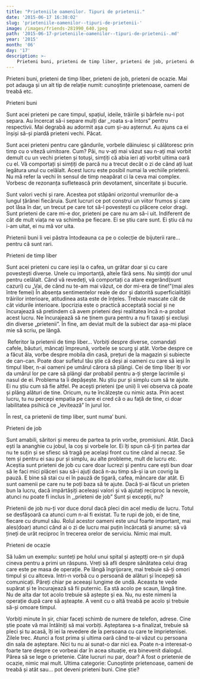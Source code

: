 ```yaml
---
title: "Prieteniile oamenilor. Tipuri de prietenii."
date: '2015-06-17 16:38:02'
slug: 'prieteniile-oamenilor--tipuri-de-prietenii-'
image: /images/friends-281990_640.jpeg
path: '2015-06-17-prieteniile-oamenilor--tipuri-de-prietenii-.md'
year: '2015'
month: '06'
day: '17'
description: >-
    Prieteni buni, prieteni de timp liber, prieteni de job, prieteni de ocazie. Mai pot adauga și un alt tip de relație numit  cunoștințe prietenoase, oameni de treabă etc.Prieteni buniSunt acei prieten
---
```

<div class="kg-card-markdown"><p>Prieteni buni, prieteni de timp liber, prieteni de job, prieteni de ocazie. Mai pot adauga și un alt tip de relație numit: cunoștințe prietenoase, oameni de treabă etc.</p>
<p>Prieteni buni</p>
<p>Sunt acei prieteni pe care timpul, spațiul, ideile, trăirile și bârfele nu-i pot separa. Au încercat să-i separe mulți dar ,,roata s-a întors” pentru respectivii. Mai degrabă au adormit așa cum și-au așternut. Au ajuns ca ei înșiși să-și piardă prieteni vechi. Păcat.</p>
<p>Sunt acei prieteni pentru care gândurile, vorbele dăinuiesc și călătoresc prin timp cu o viteză uimitoare. Cum? Păi, nu v-ați mai văzut sau n-ați mai vorbit demult cu un vechi prieten și totuși, simțiți că abia ieri ați vorbit ultima oară cu el. Vă comportați și simțiți de parcă nu a trecut decât o zi de când ați luat legătura unul cu celălalt. Acest lucru este posibil numai la vechiile prietenii. Nu mă refer la vechi în sensul de timp neapărat ci la ceva mai complex. Vorbesc de rezonanța sufletească prin devotament, sinceritate și bucurie.</p>
<p>Sunt valori vechi și rare. Acestea pot stăpâni orizontul vremurilor de-a lungul țărânei fiecăruia. Sunt lucruri ce pot construi un viitor frumos și care pot lăsa în dar, un trecut pe care tot să-l povestești cu plăcere celor dragi. Sunt prieteni de care mi-e dor, prieteni pe care nu am să-i uit. Indiferent de cât de mult viața ne va schimba pe fiecare. Ei se știu care sunt. Ei știu că nu i-am uitat, ei nu mă vor uita.</p>
<p>Prietenii buni îi vei păstra întodeauna ca pe o colecție de bijuterii rare… pentru că sunt rari. </p>
<p>Prieteni de timp liber</p>
<p>Sunt acei prieteni cu care ieși la o cafea, un grătar doar și cu care povestești diverse. Unele cu importanță, altele fără sens. Nu simțiți dor unul pentru celălalt. Când vă revedeți, vă comportați ca atare exgerând(sunt cazuri) cu „Vai, de când nu te-am mai văzut, ce dor mi-era de tine!”(mai ales între femei) În absența sentimentelor reale de dor și datorită superficialității trăirilor interioare, atitudinea asta este de înțeles. Trebuie mascate cât de cât vidurile interioare. Ipocrizia este o practică acceptată social și ne încurajează să pretindem că avem prieteni deși realitatea încă n-a probat acest lucru. Ne încurajează să ne ținem gura pentru a nu fi taxați și excluși din diverse „prietenii”. În fine, am deviat mult de la subiect dar așa-mi place mie să scriu, pe lângă.</p>
<p>​ Referitor la prietenii de timp liber… Vorbiți despre diverse, comandați cafele, băuturi, mâncați împreună, vorbele se scurg și atât. Vorbe despre ce a făcut ăla, vorbe despre mobila din casă, prețuri de la magazin și subiecte de can-can. Poate doar sufletul tău știe că deși ai oameni cu care să ieși în timpul liber, n-ai oameni pe umărul cărora să plângi. Cei de timp liber îți vor da umărul lor pe care să plângi dar probabil pentru a-ți șterge lacrimile și nasul de ei. Problema ta îi depășește. Nu știu pur și simplu cum să te ajute. Ei nu știu cum să fie altfel. Pe acești prieteni (pe unii) îi vei observa că poate și plâng alături de tine. Oricum, nu te încălzește cu nimic asta. Prin acest lucru, tu nu percepi empatia pe care ei cred că o au față de tine, ci doar labilitatea psihică ce „levitează” în jurul lor.</p>
<p>În rest, ca prietenii de timp liber, sunt numa’ buni.</p>
<p> Prieteni de job</p>
<p>Sunt amabili, săritori și mereu de partea ta prin vorbe, promisiuni. Atât. Dacă ești la ananghie cu jobul, la coș și vorbele lor. Ei îți spun că-ți țin partea dar nu te suțin și se sfiesc să tragă pe același front cu tine când ai necaz. Se tem și pentru ei sau pur și simplu, au alte probleme, mult de lucru etc. Aceștia sunt prieteni de job cu care doar lucrezi și pentru care ești bun doar să le faci mici plăceri sau să-i ajuți dacă n-au timp să-și ia un covrig la pauză. E bine să stai cu ei în pauză de țigară, cafea, mâncare dar atât. Ei sunt oamenii pe care nu te poți baza să te ajute. Dacă ți-ai făcut un prieten bun la lucru, dacă impărtășiți aceleași valori și vă ajutați reciproc la nevoie, atunci nu poate fi inclus în ,,prieteni de job” Sunt și excepții, nu?</p>
<p>Prietenii de job nu-ți vor duce dorul dacă pleci din acel mediu de lucru. Totul se desfășoară ca atunci cum n-ai fi existat. Tu te rupi de job, ei de tine, fiecare cu drumul său. Rolul acestor oameni este unul foarte important, mai ales(doar) atunci când ai o zi de lucru mai puțin încărcată și anume: să vă țineți de urât reciproc în trecerea orelor de serviciu. Nimic mai mult. </p>
<p>Prieteni de ocazie</p>
<p>Să luăm un exemplu: sunteți pe holul unui spital și așteptți ore-n șir după cineva pentru a primi un răspuns. Vreți să afli despre sănătatea celui drag care este pe masa de operație. Pe lângă îngrijorare, mai trebuie să-ți omori timpul și cu altceva. Intri-n vorbă cu o persoană de alături și începeți să comunicați. Păreți chiar pe aceeași lungime de undă. Aceasta te vede supărat și te încurajează să fii puternic. Ea stă acolo pe scaun, lângă tine. Nu de alta dar tot acolo trebuie să aștepte și ea. Nu, nu este nimeni la operație după care să așteapte. A venit cu o altă treabă pe acolo și trebuie să-și omoare timpul.</p>
<p>Vorbiți minute în șir, chiar faceți schimb de numere de telefon, adrese. Cine știe poate vă mai întâlniți să mai vorbiți. Așteptarea s-a finalizat, trebuie să pleci și tu acasă, îți iei la revedere de la persoana cu care te împrietenisei. Zilele trec. Atunci a fost prima și ultima oară când te-ai văzut cu persoana din sala de așteptare. Nici tu nu ai sunat-o dar nici ea. Poate n-a interesat-o foarte tare despre ce vorbeai dar în acea situație, era binevenit dialogul. Părea să se lege o prietenie. Câte lucruri nu par, doar? A fost o prietenie de ocazie, nimic mai mult. Ultima categorie: Cunoștințe prietenoase, oameni de treabă și atât sau… pot deveni prieteni buni. Cine știe?</p>
</div>
    